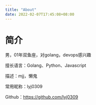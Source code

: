 ```yaml
---
title: "About"
date: 2022-02-07T17:45:08+08:00
---
```


# 简介

男，01年双鱼座，对golang，devops感兴趣

擅长语言：Golang、Python、Javascript

描述：mjj，懒鬼

常用昵称：lyj0309

Github：https://github.com/lyj0309